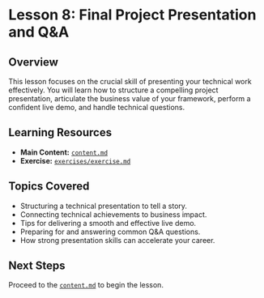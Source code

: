 # Lesson 8: Final Project Presentation and Q&A

## Overview

This lesson focuses on the crucial skill of presenting your technical work effectively. You will learn how to structure a compelling project presentation, articulate the business value of your framework, perform a confident live demo, and handle technical questions.

## Learning Resources

-   **Main Content:** [`content.md`](content.md)
-   **Exercise:** [`exercises/exercise.md`](exercises/exercise.md)

## Topics Covered

-   Structuring a technical presentation to tell a story.
-   Connecting technical achievements to business impact.
-   Tips for delivering a smooth and effective live demo.
-   Preparing for and answering common Q&A questions.
-   How strong presentation skills can accelerate your career.

## Next Steps

Proceed to the [`content.md`](content.md) to begin the lesson.